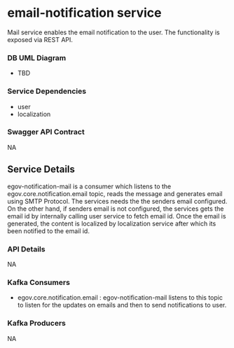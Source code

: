 
# email-notification service

Mail service enables the email notification to the user. The functionality is exposed via REST API.

### DB UML Diagram

- TBD

### Service Dependencies

- user
- localization

### Swagger API Contract

NA

## Service Details

egov-notification-mail is a consumer which listens to the egov.core.notification.email topic, reads the message and generates email using SMTP Protocol.
The services needs the the senders email configured. On the other hand, if senders email is not configured, the services gets the email id by internally calling 
user service to fetch email id. Once the email is generated, the content is localized by localization service after which its been notified to the email id.

### API Details

NA

### Kafka Consumers

- egov.core.notification.email : egov-notification-mail listens to this topic to listen for the updates on emails and then to send notifications to user.

### Kafka Producers

NA
